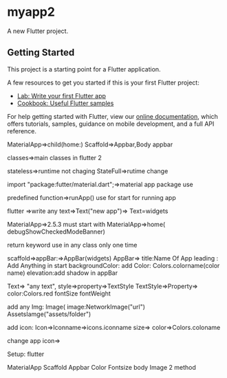 # myapp2

A new Flutter project.

## Getting Started

This project is a starting point for a Flutter application.

A few resources to get you started if this is your first Flutter project:

- [Lab: Write your first Flutter app](https://flutter.dev/docs/get-started/codelab)
- [Cookbook: Useful Flutter samples](https://flutter.dev/docs/cookbook)

For help getting started with Flutter, view our
[online documentation](https://flutter.dev/docs), which offers tutorials,
samples, guidance on mobile development, and a full API reference.


MaterialApp=>child(home:)
Scaffold=>Appbar,Body
appbar

classes=>main classes in flutter
2

stateless=>runtime not chaging 
StateFull=>rutime change

import "package:futter/material.dart";=>material app package use

predefined function=>runApp()
use for start for running app

flutter =>write any text=>Text("new app")=>
Text=widgets

MaterialApp=>2.5.3
must start with MaterialApp=>home( debugShowCheckedModeBanner)

return keyword use in any class only one time

scaffold=>appBar:=>AppBar(widgets)
AppBar=>
title:Name Of App
leading : Add Anything in start
backgroundColor:
add Color:
Colors.colorname(color name)
 elevation:add shadow in appBar

Text=>
"any text",
style=>property=>TextStyle
TextStyle=>Property=>
color:Colors.red
fontSize
fontWeight

add any Img:
Image(
image:NetworkImage("url")
AssetsIamge("assets/folder")

add icon:
Icon=>Iconname=>icons.iconname
size=>
color=>Colors.coloname

change app icon=> 


Setup:
flutter 

MaterialApp
Scaffold
Appbar
Color
Fontsize
body
Image
2 method
